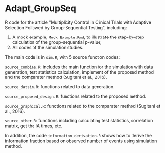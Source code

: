 # Adapt_GroupSeq
R code for the article "Multiplicity Control in Clinical Trials with Adaptive Selection Followed by Group-Sequential Testing", including:

1) A mock example, `Mock Example.Rmd`, to illustrate the step-by-step calculation of the group-sequential p-value;
2) All codes of the simulation studies.

The main code is in `sim.R`, with 5 source function codes:

`source_combine.R`: includes the main function for the simulation with data generation, test statistics calculation, implement of the proposed method and the comparater method (Sugitani et al., 2016).

`source_datsim.R`: functions related to data generation.

`source_proposed_design.R`: functions related to the proposed method.

`source_graphical.R`: functions related to the comparater method (Sugitani et al., 2016).

`source_other.R`: functions including calculating test statistics, correlation matrix, get the IA times, etc.

In addition, the code `information_derivation.R` shows how to derive the information fraction based on observed number of events using simulation method.

